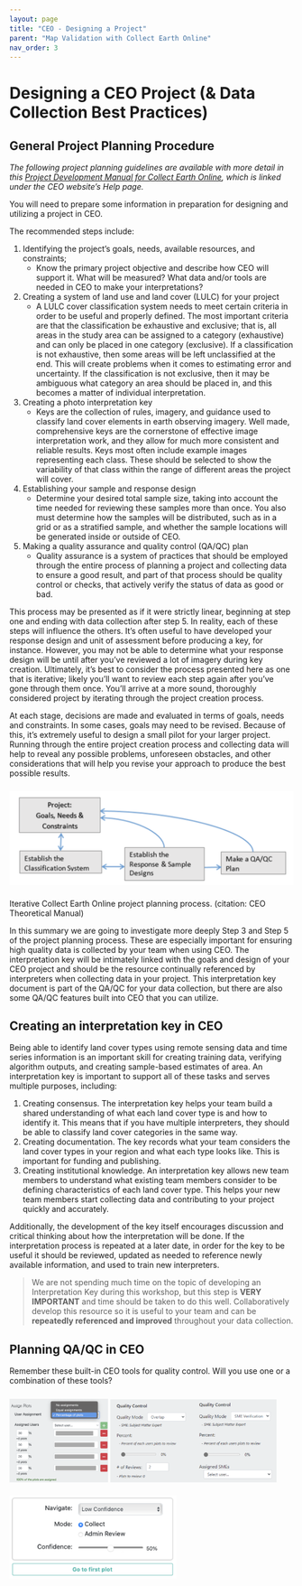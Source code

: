 ```yaml
---
layout: page
title: "CEO - Designing a Project"
parent: "Map Validation with Collect Earth Online"
nav_order: 3
---
```


# Designing a CEO Project (& Data Collection Best Practices)

## General Project Planning Procedure

*The following project planning guidelines are available with more detail in this [Project Development Manual for Collect Earth Online](https://www.collect.earth/ceo-guides/#:~:text=Project%20Development%20Theory), which is linked under the CEO website’s Help page.*

You will need to prepare some information in preparation for designing and utilizing a project in CEO.

The recommended steps include: 
1. Identifying the project’s goals, needs, available resources, and constraints; 
    - Know the primary project objective and describe how CEO will support it. What will be measured? What data and/or tools are needed in CEO to make your interpretations?
2. Creating a system of land use and land cover (LULC) for your project
    - A LULC cover classification system needs to meet certain criteria in order to be useful and properly defined. The most important criteria are that the classification be exhaustive and exclusive; that is, all areas in the study area can be assigned to a category (exhaustive) and can only be placed in one category (exclusive). If a classification is not exhaustive, then some areas will be left unclassified at the end. This will create problems when it comes to estimating error and uncertainty. If the classification is not exclusive, then it may be ambiguous what category an area should be placed in, and this becomes a matter of individual interpretation.  
3. Creating a photo interpretation key
    - Keys are the collection of rules, imagery, and guidance used to classify land cover elements in earth observing imagery. Well made, comprehensive keys are the cornerstone of effective image interpretation work, and they allow for much more consistent and reliable results.  Keys most often include example images representing each class. These should be selected to show the variability of that class within the range of different areas the project will cover. 
4. Establishing your sample and response design 
    - Determine your desired total sample size, taking into account the time needed for reviewing these samples more than once. You also must determine how the samples will be distributed, such as in a grid or as a stratified sample, and whether the sample locations will be generated inside or outside of CEO.
5. Making a quality assurance and quality control (QA/QC) plan
    - Quality assurance is a system of practices that should be employed through the entire process of planning a project and collecting data to ensure a good result, and part of that process should be quality control or checks, that actively verify the status of data as good or bad.

This process may be presented as if it were strictly linear, beginning at step one and ending with data collection after step 5. In reality, each of these steps will influence the others. It’s often useful to have developed your response design and unit of assessment before producing a key, for instance. However, you may not be able to determine what your response design will be until after you’ve reviewed a lot of imagery during key creation. Ultimately, it’s best to consider the process presented here as one that is iterative; likely you’ll want to review each step again after you’ve gone through them once. You’ll arrive at a more sound, thoroughly considered project by iterating through the project creation process.  

At each stage, decisions are made and evaluated in terms of goals, needs and constraints. In some cases, goals may need to be revised. Because of this, it’s extremely useful to design a small pilot for your larger project. Running through the entire project creation process and collecting data will help to reveal any possible problems, unforeseen obstacles, and other considerations that will help you revise your approach to produce the best possible results. 

<img align="center" src="../images/ceo/4A_ProjectDesign.png"  vspace="10" width="600"> 
<p align = "left"> 
Iterative Collect Earth Online project planning process. (citation: CEO Theoretical Manual)
</p>

In this summary we are going to investigate more deeply Step 3 and Step 5 of the project planning process. These are especially important for ensuring high quality data is collected by your team when using CEO. The interpretation key will be intimately linked with the goals and design of your CEO project and should be the resource continually referenced by interpreters when collecting data in your project. This interpretation key document is part of the QA/QC for your data collection, but there are also some QA/QC features built into CEO that you can utilize. 

## Creating an interpretation key in CEO
Being able to identify land cover types using remote sensing data and time series information is an important skill for creating training data, verifying algorithm outputs, and creating sample-based estimates of area. An interpretation key is important to support all of these tasks and serves multiple purposes, including:
1. Creating consensus. The interpretation key helps your team build a shared understanding of what each land cover type is and how to identify it. This means that if you have multiple interpreters, they should be able to classify land cover categories in the same way.
2. Creating documentation. The key records what your team considers the land cover types in your region and what each type looks like. This is important for funding and publishing.
3. Creating institutional knowledge. An interpretation key allows new team members to understand what existing team members consider to be defining characteristics of each land cover type. This helps your new team members start collecting data and contributing to your project quickly and accurately.

Additionally, the development of the key itself encourages discussion and critical thinking about how the interpretation will be done. If the interpretation process is repeated at a later date, in order for the key to be useful it should be reviewed, updated as needed to reference newly available information, and used to train new interpreters.

> We are not spending much time on the topic of developing an Interpretation Key during this workshop, but this step is **VERY IMPORTANT** and time should be taken to do this well. Collaboratively develop this resource so it is useful to your team and can be **repeatedly referenced and improved** throughout your data collection.

## Planning QA/QC in CEO 
Remember these built-in CEO tools for quality control. Will you use one or a combination of these tools? 


<p float="center" >
    <img src="../images/ceo/1C_AssignPlots.png"  vspace="10" width="175" />
    <img src="../images/ceo/1D_QAQCsetup.png"  vspace="10" width="295" /> 
    <img src="../images/ceo/4B_reviewlowconfidence.png"  vspace="10" width="297" /> 
</p>